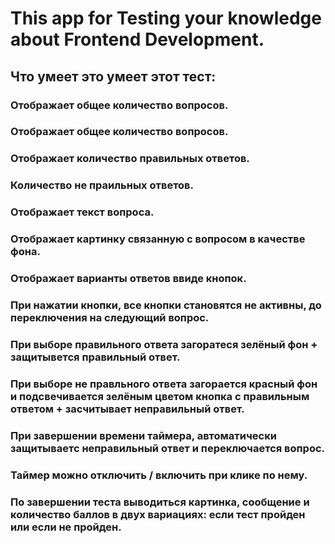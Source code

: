 <h1>This app for Testing your knowledge about Frontend Development.</h1>
<h2>Что умеет это умеет этот тест:</h2>
<h3>Отображает общее количество вопросов.</h3>
<h3>Отображает общее количество вопросов.</h3>
<h3>Отображает количество правильных ответов.</h3>
<h3>Количество не праильных ответов.</h3>
<h3>Отображает текст вопроса.</h3>
<h3>Отображает картинку связанную с вопросом в качестве фона.</h3>
<h3>Отображает варианты ответов ввиде кнопок.</h3>
<h3>При нажатии кнопки, все кнопки становятся не активны, до переключения на следующий вопрос.</h3>
<h3>При выборе правильного ответа загоратеся зелёный фон + защитывется правильный ответ.</h3>
<h3>При выборе не правльного ответа загорается красный фон и подсвечивается зелёным цветом кнопка с правильным ответом + засчитывает неправильный ответ.</h3>
<h3>При завершении времени таймера, автоматически защитываетс неправильный ответ и переключается вопрос.</h3>
<h3>Таймер можно отключить / включить при клике по нему.</h3>
<h3>По завершении теста выводиться картинка, сообщение и количество баллов в двух вариациях: если тест пройден или если не пройден.</h3>
